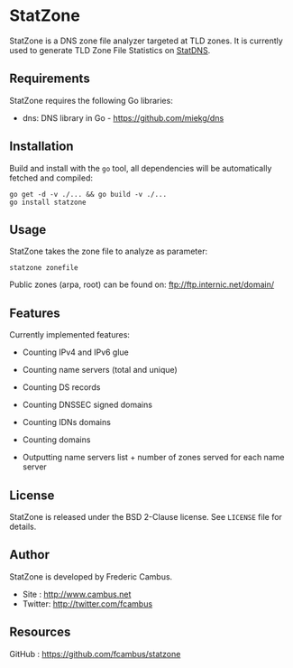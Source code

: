 # StatZone

StatZone is a DNS zone file analyzer targeted at TLD zones. It is currently used to generate TLD Zone File Statistics on [StatDNS](http://www.statdns.com).

## Requirements

StatZone requires the following Go libraries:

- dns: DNS library in Go - https://github.com/miekg/dns

## Installation

Build and install with the `go` tool, all dependencies will be automatically fetched and compiled:

	go get -d -v ./... && go build -v ./...
	go install statzone

## Usage 

StatZone takes the zone file to analyze as parameter:

	statzone zonefile

Public zones (arpa, root) can be found on: ftp://ftp.internic.net/domain/

## Features

Currently implemented features:

- Counting IPv4 and IPv6 glue
- Counting name servers (total and unique)
- Counting DS records
- Counting DNSSEC signed domains
- Counting IDNs domains
- Counting domains

- Outputting name servers list + number of zones served for each name server

## License

StatZone is released under the BSD 2-Clause license. See `LICENSE` file for details.

## Author

StatZone is developed by Frederic Cambus.

- Site : http://www.cambus.net
- Twitter: http://twitter.com/fcambus

## Resources

GitHub : https://github.com/fcambus/statzone

